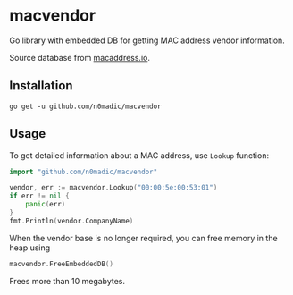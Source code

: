 # macvendor

Go library with embedded DB for getting MAC address vendor information.

Source database from [macaddress.io](https://macaddress.io/database-download).

## Installation

`go get -u github.com/n0madic/macvendor`

## Usage

To get detailed information about a MAC address, use `Lookup` function:

```go
import "github.com/n0madic/macvendor"

vendor, err := macvendor.Lookup("00:00:5e:00:53:01")
if err != nil {
    panic(err)
}
fmt.Println(vendor.CompanyName)
```

When the vendor base is no longer required, you can free memory in the heap using

```go
macvendor.FreeEmbeddedDB()
```

Frees more than 10 megabytes.
